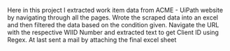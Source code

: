 Here in this project I extracted work item data from ACME - UiPath website by navigating through all the pages. 
Wrote the scraped data into an excel and then filtered the data based on the condition given. 
Navigate the URL with the respective WIID Number and extracted text to get Client ID using Regex. At last sent a mail by attaching the final excel sheet
